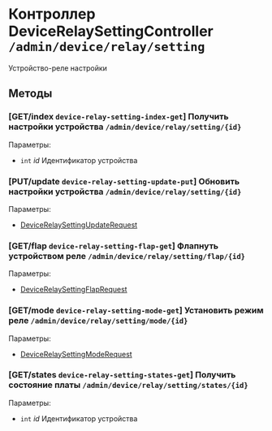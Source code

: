 # Контроллер DeviceRelaySettingController `/admin/device/relay/setting`

Устройство-реле настройки

## Методы

### [GET/index `device-relay-setting-index-get`] Получить настройки устройства `/admin/device/relay/setting/{id}`

Параметры: 

- `int` *id* Идентификатор устройства

### [PUT/update `device-relay-setting-update-put`] Обновить настройки устройства `/admin/device/relay/setting/{id}`

Параметры: 

- [DeviceRelaySettingUpdateRequest](../OBJECT.md#DeviceRelaySettingUpdateRequest) 

### [GET/flap `device-relay-setting-flap-get`] Флапнуть устройством реле `/admin/device/relay/setting/flap/{id}`

Параметры: 

- [DeviceRelaySettingFlapRequest](../OBJECT.md#DeviceRelaySettingFlapRequest) 

### [GET/mode `device-relay-setting-mode-get`] Установить режим реле `/admin/device/relay/setting/mode/{id}`

Параметры: 

- [DeviceRelaySettingModeRequest](../OBJECT.md#DeviceRelaySettingModeRequest) 

### [GET/states `device-relay-setting-states-get`] Получить состояние платы `/admin/device/relay/setting/states/{id}`

Параметры: 

- `int` *id* Идентификатор устройства
